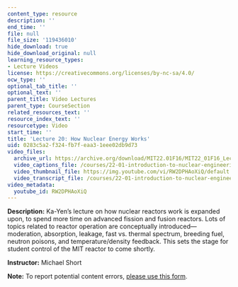 ```yaml
---
content_type: resource
description: ''
end_time: ''
file: null
file_size: '119436010'
hide_download: true
hide_download_original: null
learning_resource_types:
- Lecture Videos
license: https://creativecommons.org/licenses/by-nc-sa/4.0/
ocw_type: ''
optional_tab_title: ''
optional_text: ''
parent_title: Video Lectures
parent_type: CourseSection
related_resources_text: ''
resource_index_text: ''
resourcetype: Video
start_time: ''
title: 'Lecture 20: How Nuclear Energy Works'
uid: 0283c5a2-f324-fb7f-eaa3-1eee02db9d73
video_files:
  archive_url: https://archive.org/download/MIT22.01F16/MIT22_01F16_Lec20_300k.mp4
  video_captions_file: /courses/22-01-introduction-to-nuclear-engineering-and-ionizing-radiation-fall-2016/25e6ff7415ae50d5807cc1b952e16c52_RW2DPHAoXiQ.vtt
  video_thumbnail_file: https://img.youtube.com/vi/RW2DPHAoXiQ/default.jpg
  video_transcript_file: /courses/22-01-introduction-to-nuclear-engineering-and-ionizing-radiation-fall-2016/e3b0834556f56853ff9556ca14163daa_RW2DPHAoXiQ.pdf
video_metadata:
  youtube_id: RW2DPHAoXiQ
---
```


**Description:** Ka-Yen’s lecture on how nuclear reactors work is expanded upon, to spend more time on advanced fission and fusion reactors. Lots of topics related to reactor operation are conceptually introduced—moderation, absorption, leakage, fast vs. thermal spectrum, breeding fuel, neutron poisons, and temperature/density feedback. This sets the stage for student control of the MIT reactor to come shortly.

**Instructor:** Michael Short

**Note:** To report potential content errors, [please use this form](https://forms.gle/8B2zcUvfCtgJdTdE7).

